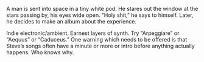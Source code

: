 A man is sent into space in a tiny white pod. He stares out the window at the stars passing by, his eyes wide open.
“Holy shit,” he says to himself. Later, he decides to make an album about the experience.

Indie electronic/ambient. Earnest layers of synth. Try “Arpeggiare” or “Aequus” or “Caduceus.” One warning which
needs to be offered is that Steve’s songs often have a minute or more or intro before anything actually happens.
Who knows why.
